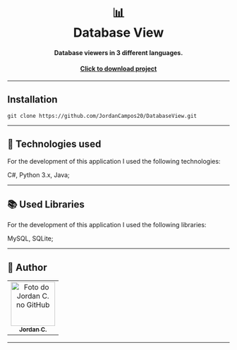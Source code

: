 <h1 align="center">
  📊<br>Database View
</h1>

<h4 align="center">
  Database viewers in 3 different languages.
</h4>

<h4 align="center"><a href="https://github.com/JordanCampos20/DatabaseView/archive/refs/heads/main.zip">Click to download project</a></h4>

---

## Installation
```
git clone https://github.com/JordanCampos20/DatabaseView.git
```

---

## 💼 Technologies used
For the development of this application I used the following technologies:

C#, Python 3.x, Java;

---

## 📚 Used Libraries
For the development of this application I used the following libraries:

MySQL, SQLite;

---

## 🦄 Author<br>
<table>
  <tr>
    <td align="center">
      <a href="https://github.com/JordanCampos20">
        <img src="https://avatars.githubusercontent.com/u/85715358" width="100px;" alt="Foto do Jordan C. no GitHub"/><br>
        <sub>
          <b>Jordan C.</b>
        </sub>
      </a>
    </td>
  </tr>
</table>

---
